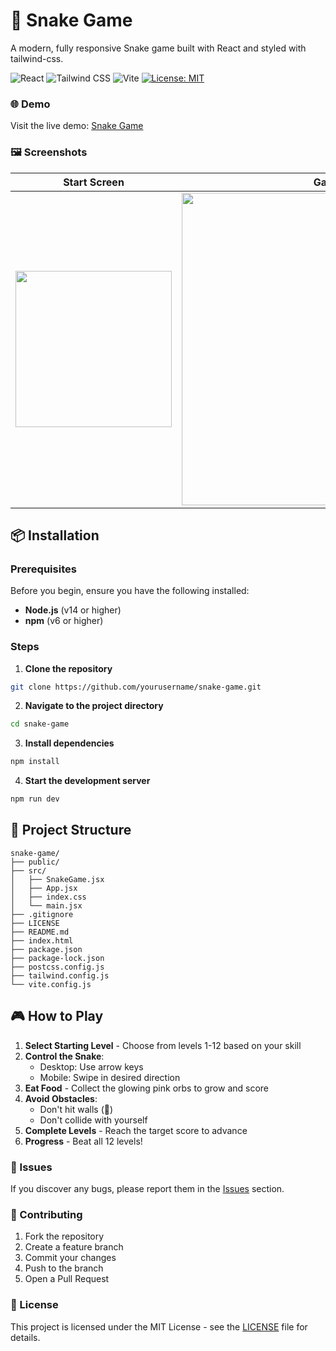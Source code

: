 # 🐍 Snake Game

A modern, fully responsive Snake game built with React and styled with tailwind-css.

![React](https://img.shields.io/badge/React-%2361DAFB.svg?logo=react&logoColor=black)
![Tailwind CSS](https://img.shields.io/badge/Tailwind%20CSS-%2338bdf8.svg?logo=tailwindcss&logoColor=white)
![Vite](https://img.shields.io/badge/Vite-%23646CFF.svg?logo=vite&logoColor=white)
[![License: MIT](https://img.shields.io/badge/License-MIT-38bdf8.svg?style=flat&logo=opensourceinitiative&logoColor=white)](https://opensource.org/licenses/MIT)

### 🌐 Demo

Visit the live demo: [Snake Game](#) 

### 🖼️ Screenshots
| Start Screen | Gameplay |
|:---:|:---:|
| <img width="250" src="https://github.com/user-attachments/assets/a1a6c807-fa7e-470f-bfa0-fc69f2c53f73" /> | <img width="500" src="https://github.com/user-attachments/assets/f914cae5-9f8b-4568-9293-ff3357dec637" /> |

## 📦 Installation

### Prerequisites

Before you begin, ensure you have the following installed:
- **Node.js** (v14 or higher)
- **npm** (v6 or higher)

### Steps

1. **Clone the repository**
```bash
git clone https://github.com/yourusername/snake-game.git
```

2. **Navigate to the project directory**
```bash
cd snake-game
```

3. **Install dependencies**
```bash
npm install
```

4. **Start the development server**
```bash
npm run dev
```

## 📁 Project Structure

```
snake-game/
├── public/
├── src/
│   ├── SnakeGame.jsx    
│   ├── App.jsx                              
│   ├── index.css              
│   └── main.jsx                
├── .gitignore
├── LICENSE
├── README.md
├── index.html
├── package.json
├── package-lock.json
├── postcss.config.js
├── tailwind.config.js
└── vite.config.js
```

## 🎮 How to Play

1. **Select Starting Level** - Choose from levels 1-12 based on your skill
2. **Control the Snake**:
   - Desktop: Use arrow keys
   - Mobile: Swipe in desired direction
3. **Eat Food** - Collect the glowing pink orbs to grow and score
4. **Avoid Obstacles**:
   - Don't hit walls (🧱)
   - Don't collide with yourself
5. **Complete Levels** - Reach the target score to advance
6. **Progress** - Beat all 12 levels!

### 🐛 Issues
If you discover any bugs, please report them in the [Issues](https://github.com/yusraSyed05/snake-game/issues) section.

### 🤝 Contributing

1. Fork the repository
2. Create a feature branch 
3. Commit your changes 
4. Push to the branch
5. Open a Pull Request

### 📄 License

This project is licensed under the MIT License - see the [LICENSE](LICENSE) file for details.
